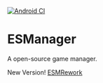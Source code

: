 [![Android CI](https://github.com/ThatMG393/ESManager/actions/workflows/gradle.yml/badge.svg?branch=master)](https://github.com/ThatMG393/ESManager/actions/workflows/gradle.yml)

# ESManager
A open-source game manager.

New Version! [ESMRework](https://ThatMG393/ESMRework)
